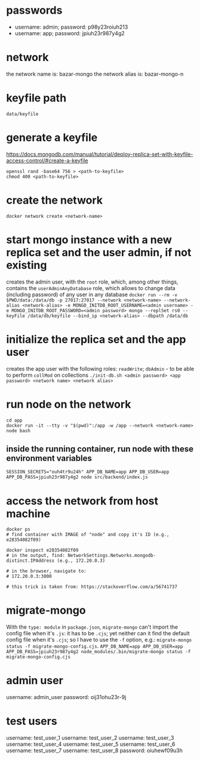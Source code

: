 # passwords
* username: admin; password: p98y23roiuh213
* username: app; password: jpiuh23r987y4g2

# network
the network name is: bazar-mongo
the network alias is: bazar-mongo-n

# keyfile path
`data/keyfile`

# generate a keyfile
https://docs.mongodb.com/manual/tutorial/deploy-replica-set-with-keyfile-access-control/#create-a-keyfile
```
openssl rand -base64 756 > <path-to-keyfile>
chmod 400 <path-to-keyfile>
```

# create the network
`docker network create <network-name>`

# start mongo instance with a new replica set and the user admin, if not existing
creates the admin user, with the `root` role, which, among other things, contains the `userAdminAnyDatabase` role, which allows to change data (including password) of any user in any database
`docker run --rm -v $PWD/data:/data/db -p 27017:27017 --network <network-name> --network-alias <network-alias> -e MONGO_INITDB_ROOT_USERNAME=<admin username> -e MONGO_INITDB_ROOT_PASSWORD=<admin password> mongo --replSet rs0 --keyFile /data/db/keyfile --bind_ip <network-alias> --dbpath /data/db`

# initialize the replica set and the app user
creates the app user with the following roles:
`readWrite`; `dbAdmin` - to be able to perform `collMod` on collections
`./init-db.sh <admin password> <app password> <network name> <network alias>`

# run node on the network
```
cd app
docker run -it --tty -v "$(pwd)":/app -w /app --network <network-name> node bash
```
## inside the running container, run node with these environment variables
`SESSION_SECRETS="ouh4tr9u24h" APP_DB_NAME=app APP_DB_USER=app APP_DB_PASS=jpiuh23r987y4g2 node src/backend/index.js`


# access the network from host machine
```
docker ps
# find container with IMAGE of "node" and copy it's ID (e.g., e28354082f09)

docker inspect e28354082f09
# in the output, find: NetworkSettings.Networks.mongodb-distinct.IPAddress (e.g., 172.20.0.3)

# in the browser, navigate to:
# 172.20.0.3:3000

# this trick is taken from: https://stackoverflow.com/a/56741737
```

# migrate-mongo
With the `type: module` in `package.json`, `migrate-mongo` can't import the config file when it's `.js`: it has to be `.cjs`; yet neither can it find the default config file when it's `.cjs`; so I have to use the `-f` option, e.g.: `migrate-mongo status -f migrate-mongo-config.cjs`.
`APP_DB_NAME=app APP_DB_USER=app APP_DB_PASS=jpiuh23r987y4g2 node_modules/.bin/migrate-mongo status -f migrate-mongo-config.cjs`

# admin user
username: admin_user
password: oij31ohu23r-9j

# test users
username: test_user_1
username: test_user_2
username: test_user_3
username: test_user_4
username: test_user_5
username: test_user_6
username: test_user_7
username: test_user_8
password: oiuhewf09u3h
